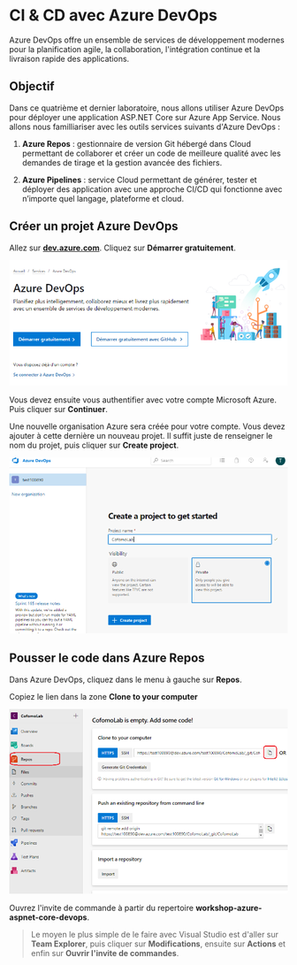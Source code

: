 # CI & CD avec Azure DevOps

Azure DevOps offre un ensemble de services de développement modernes pour la planification agile, la collaboration, l'intégration continue et la livraison rapide des applications.

##  Objectif

Dans ce quatrième et dernier laboratoire, nous allons utiliser Azure DevOps pour déployer une application ASP.NET Core sur Azure App Service. Nous allons nous familliariser avec les outils services suivants d'Azure DevOps :

1. **Azure Repos** : gestionnaire de version Git hébergé dans Cloud permettant de collaborer et créer un code de meilleure qualité avec les demandes de tirage et la gestion avancée des fichiers.

2. **Azure Pipelines** : service Cloud permettant de générer, tester et déployer des application avec une approche CI/CD qui fonctionne avec n’importe quel langage, plateforme et cloud. 

## Créer un projet Azure DevOps

Allez sur **<a href="http://dev.azure.com/">dev.azure.com</a>**.  Cliquez sur **Démarrer gratuitement**.
  
![Azure DevOps](./media/azure-devops.PNG)

Vous devez ensuite vous authentifier avec votre compte Microsoft Azure. Puis cliquer sur **Continuer**.

Une nouvelle organisation Azure sera créée pour votre compte. Vous devez ajouter à cette dernière un nouveau projet. Il suffit juste de renseigner le nom du projet, puis cliquer sur **Create project**.

![Création projet](./media/create-project.PNG)

## Pousser le code dans Azure Repos

Dans Azure DevOps, cliquez dans le menu à gauche sur **Repos**.

Copiez le lien dans la zone **Clone to your computer**

![Azure Repos](./media/azure-repos.png)

Ouvrez l'invite de commande à partir du repertoire **workshop-azure-aspnet-core-devops**.

> Le moyen le plus simple de le faire avec Visual Studio est d'aller sur **Team Explorer**, puis cliquer sur **Modifications**, ensuite sur **Actions** et enfin sur **Ouvrir l'invite de commandes**.













